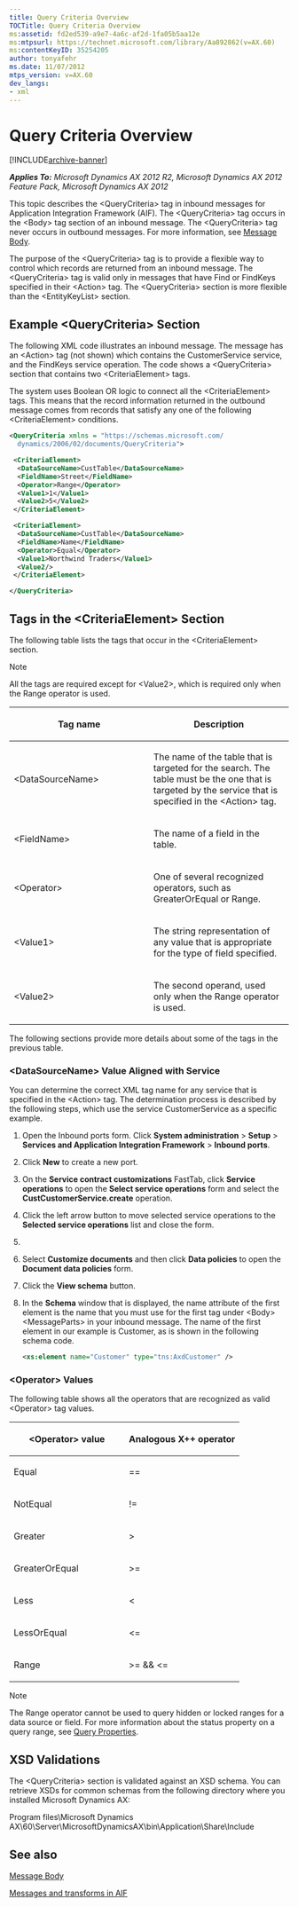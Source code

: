 ```yaml
---
title: Query Criteria Overview
TOCTitle: Query Criteria Overview
ms:assetid: fd2ed539-a9e7-4a6c-af2d-1fa05b5aa12e
ms:mtpsurl: https://technet.microsoft.com/library/Aa892862(v=AX.60)
ms:contentKeyID: 35254205
author: tonyafehr
ms.date: 11/07/2012
mtps_version: v=AX.60
dev_langs:
- xml
---
```


# Query Criteria Overview 


[!INCLUDE[archive-banner](includes/archive-banner.md)]


_**Applies To:** Microsoft Dynamics AX 2012 R2, Microsoft Dynamics AX 2012 Feature Pack, Microsoft Dynamics AX 2012_

This topic describes the \<QueryCriteria\> tag in inbound messages for Application Integration Framework (AIF). The \<QueryCriteria\> tag occurs in the \<Body\> tag section of an inbound message. The \<QueryCriteria\> tag never occurs in outbound messages. For more information, see [Message Body](message-body.md).

The purpose of the \<QueryCriteria\> tag is to provide a flexible way to control which records are returned from an inbound message. The \<QueryCriteria\> tag is valid only in messages that have Find or FindKeys specified in their \<Action\> tag. The \<QueryCriteria\> section is more flexible than the \<EntityKeyList\> section.

## Example \<QueryCriteria\> Section

The following XML code illustrates an inbound message. The message has an \<Action\> tag (not shown) which contains the CustomerService service, and the FindKeys service operation. The code shows a \<QueryCriteria\> section that contains two \<CriteriaElement\> tags.

The system uses Boolean OR logic to connect all the \<CriteriaElement\> tags. This means that the record information returned in the outbound message comes from records that satisfy any one of the following \<CriteriaElement\> conditions.

``` xml
<QueryCriteria xmlns = "https://schemas.microsoft.com/
  dynamics/2006/02/documents/QueryCriteria">

 <CriteriaElement>
  <DataSourceName>CustTable</DataSourceName>
  <FieldName>Street</FieldName>
  <Operator>Range</Operator>
  <Value1>1</Value1>
  <Value2>5</Value2>
 </CriteriaElement>

 <CriteriaElement>
  <DataSourceName>CustTable</DataSourceName>
  <FieldName>Name</FieldName>
  <Operator>Equal</Operator>
  <Value1>Northwind Traders</Value1>
  <Value2/>
 </CriteriaElement>

</QueryCriteria>
```

## Tags in the \<CriteriaElement\> Section

The following table lists the tags that occur in the \<CriteriaElement\> section.


> [!NOTE]
> <P>All the tags are required except for &lt;Value2&gt;, which is required only when the Range operator is used.</P>



<table>
<colgroup>
<col style="width: 50%" />
<col style="width: 50%" />
</colgroup>
<thead>
<tr class="header">
<th><p>Tag name</p></th>
<th><p>Description</p></th>
</tr>
</thead>
<tbody>
<tr class="odd">
<td><p>&lt;DataSourceName&gt;</p></td>
<td><p>The name of the table that is targeted for the search. The table must be the one that is targeted by the service that is specified in the &lt;Action&gt; tag.</p></td>
</tr>
<tr class="even">
<td><p>&lt;FieldName&gt;</p></td>
<td><p>The name of a field in the table.</p></td>
</tr>
<tr class="odd">
<td><p>&lt;Operator&gt;</p></td>
<td><p>One of several recognized operators, such as GreaterOrEqual or Range.</p></td>
</tr>
<tr class="even">
<td><p>&lt;Value1&gt;</p></td>
<td><p>The string representation of any value that is appropriate for the type of field specified.</p></td>
</tr>
<tr class="odd">
<td><p>&lt;Value2&gt;</p></td>
<td><p>The second operand, used only when the Range operator is used.</p></td>
</tr>
</tbody>
</table>


The following sections provide more details about some of the tags in the previous table.

### \<DataSourceName\> Value Aligned with Service

You can determine the correct XML tag name for any service that is specified in the \<Action\> tag. The determination process is described by the following steps, which use the service CustomerService as a specific example.

1.  Open the Inbound ports form. Click **System administration** \> **Setup** \> **Services and Application Integration Framework** \> **Inbound ports**.

2.  Click **New** to create a new port.

3.  On the **Service contract customizations** FastTab, click **Service operations** to open the **Select service operations** form and select the **CustCustomerService.create** operation.

4.  Click the left arrow button to move selected service operations to the **Selected service operations** list and close the form.

5.  

6.  Select **Customize documents** and then click **Data policies** to open the **Document data policies** form.

7.  Click the **View schema** button.

8.  In the **Schema** window that is displayed, the name attribute of the first element is the name that you must use for the first tag under \<Body\>\<MessageParts\> in your inbound message. The name of the first element in our example is Customer, as is shown in the following schema code.
    
    ``` xml
    <xs:element name="Customer" type="tns:AxdCustomer" />
    ```

### \<Operator\> Values

The following table shows all the operators that are recognized as valid \<Operator\> tag values.

<table>
<colgroup>
<col style="width: 50%" />
<col style="width: 50%" />
</colgroup>
<thead>
<tr class="header">
<th><p>&lt;Operator&gt; value</p></th>
<th><p>Analogous X++ operator</p></th>
</tr>
</thead>
<tbody>
<tr class="odd">
<td><p>Equal</p></td>
<td><p>==</p></td>
</tr>
<tr class="even">
<td><p>NotEqual</p></td>
<td><p>!=</p></td>
</tr>
<tr class="odd">
<td><p>Greater</p></td>
<td><p>&gt;</p></td>
</tr>
<tr class="even">
<td><p>GreaterOrEqual</p></td>
<td><p>&gt;=</p></td>
</tr>
<tr class="odd">
<td><p>Less</p></td>
<td><p>&lt;</p></td>
</tr>
<tr class="even">
<td><p>LessOrEqual</p></td>
<td><p>&lt;=</p></td>
</tr>
<tr class="odd">
<td><p>Range</p></td>
<td><p>&gt;= &amp;&amp; &lt;=</p></td>
</tr>
</tbody>
</table>



> [!NOTE]
> <P>The Range operator cannot be used to query hidden or locked ranges for a data source or field. For more information about the status property on a query range, see <A href="https://technet.microsoft.com/library/aa842737(v=ax.60)">Query Properties</A>.</P>



## XSD Validations

The \<QueryCriteria\> section is validated against an XSD schema. You can retrieve XSDs for common schemas from the following directory where you installed Microsoft Dynamics AX:

Program files\\Microsoft Dynamics AX\\60\\Server\\MicrosoftDynamicsAX\\bin\\Application\\Share\\Include

## See also

[Message Body](message-body.md)

[Messages and transforms in AIF](messages-and-transforms-in-aif.md)

